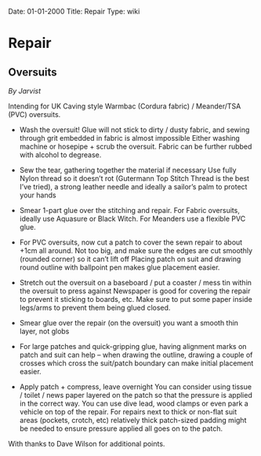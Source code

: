 Date: 01-01-2000
Title: Repair
Type: wiki


Repair 
======





Oversuits
---------

*By Jarvist*

Intending for UK Caving style Warmbac (Cordura fabric) / Meander/TSA
(PVC) oversuits.





-   Wash the oversuit! Glue will not stick to dirty / dusty fabric, and
    sewing through grit embedded in fabric is almost impossible Either
    washing machine or hosepipe + scrub the oversuit. Fabric can be
    further rubbed with alcohol to degrease.
    

    

-   Sew the tear, gathering together the material if necessary Use fully
    Nylon thread so it doesn’t rot (Gutermann Top Stitch Thread is the
    best I’ve tried), a strong leather needle and ideally a sailor’s
    palm to protect your hands
    

    

-   Smear 1-part glue over the stitching and repair. For Fabric
    oversuits, ideally use Aquasure or Black Witch. For Meanders use a
    flexible PVC glue.
    

    

-   For PVC oversuits, now cut a patch to cover the sewn repair to about
    +1cm all around. Not too big, and make sure the edges are cut
    smoothly (rounded corner) so it can’t lift off Placing patch on suit
    and drawing round outline with ballpoint pen makes glue
    placement easier.
    

    

-   Stretch out the oversuit on a baseboard / put a coaster / mess tin
    within the oversuit to press against Newspaper is good for covering
    the repair to prevent it sticking to boards, etc. Make sure to put
    some paper inside legs/arms to prevent them being glued closed.
-   Smear glue over the repair (on the oversuit) you want a smooth thin
    layer, not globs
    

    

-   For large patches and quick-gripping glue, having alignment marks on
    patch and suit can help – when drawing the outline, drawing a couple
    of crosses which cross the suit/patch boundary can make initial
    placement easier.
    

    

-   Apply patch + compress, leave overnight You can consider using
    tissue / toilet / news paper layered on the patch so that the
    pressure is applied in the correct way. You can use dive lead, wood
    clamps or even park a vehicle on top of the repair. For repairs next
    to thick or non-flat suit areas (pockets, crotch, etc) relatively
    thick patch-sized padding might be needed to ensure pressure applied
    all goes on to the patch.

With thanks to Dave Wilson for additional points.







